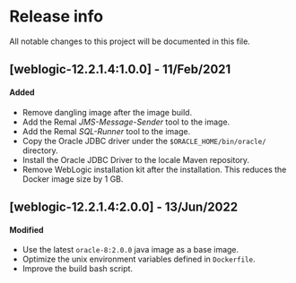 # Release info

All notable changes to this project will be documented in this file.

## [weblogic-12.2.1.4:1.0.0] - 11/Feb/2021
#### Added
* Remove dangling image after the image build.
* Add the Remal _JMS-Message-Sender_ tool to the image.
* Add the Remal _SQL-Runner_ tool to the image.
* Copy the Oracle JDBC driver under the `$ORACLE_HOME/bin/oracle/` directory.
* Install the Oracle JDBC Driver to the locale Maven repository.
* Remove WebLogic installation kit after the installation. This reduces the Docker image size by 1 GB.

## [weblogic-12.2.1.4:2.0.0] - 13/Jun/2022
#### Modified
* Use the latest `oracle-8:2.0.0` java image as a base image.
* Optimize the unix environment variables defined in `Dockerfile`.
* Improve the build bash script.

